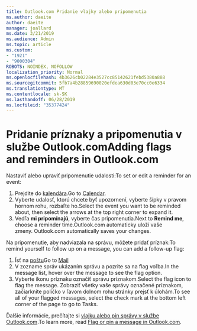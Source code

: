 ```yaml
---
title: Outlook.com Pridanie vlajky alebo pripomenutia
ms.author: daeite
author: daeite
manager: joallard
ms.date: 3/21/2019
ms.audience: Admin
ms.topic: article
ms.custom:
- "1921"
- "9000304"
ROBOTS: NOINDEX, NOFOLLOW
localization_priority: Normal
ms.openlocfilehash: 4b3626cb02284e3527cc85142621febd5380a888
ms.sourcegitcommit: 5fb7a4b28859690020efdea630d03e70cc0e6334
ms.translationtype: MT
ms.contentlocale: sk-SK
ms.lasthandoff: 06/28/2019
ms.locfileid: "35377424"
---
```

# <a name="adding-flags-and-reminders-in-outlookcom"></a><span data-ttu-id="5322c-102">Pridanie príznaky a pripomenutia v službe Outlook.com</span><span class="sxs-lookup"><span data-stu-id="5322c-102">Adding flags and reminders in Outlook.com</span></span>

<span data-ttu-id="5322c-103">Nastaviť alebo upraviť pripomenutie udalosti:</span><span class="sxs-lookup"><span data-stu-id="5322c-103">To set or edit a reminder for an event:</span></span>

1. <span data-ttu-id="5322c-104">Prejdite do [kalendára](https://outlook.live.com/calendar/).</span><span class="sxs-lookup"><span data-stu-id="5322c-104">Go to [Calendar](https://outlook.live.com/calendar/).</span></span>
1. <span data-ttu-id="5322c-105">Vyberte udalosť, ktorú chcete byť upozornení, vyberte šípky v pravom hornom rohu, rozbaľte ho.</span><span class="sxs-lookup"><span data-stu-id="5322c-105">Select the event you want to be reminded about, then select the arrows at the top right corner to expand it.</span></span>
1. <span data-ttu-id="5322c-106">Vedľa **mi pripomínajú**, vyberte čas pripomenutia.</span><span class="sxs-lookup"><span data-stu-id="5322c-106">Next to **Remind me**, choose a reminder time.</span></span><span data-ttu-id="5322c-107">Outlook.com automaticky uloží vaše zmeny.</span><span class="sxs-lookup"><span data-stu-id="5322c-107"> Outlook.com automatically saves your changes.</span></span>

<span data-ttu-id="5322c-108">Na pripomenutie, aby nadviazala na správu, môžete pridať príznak:</span><span class="sxs-lookup"><span data-stu-id="5322c-108">To remind yourself to follow up on a message, you can add a follow-up flag:</span></span>

1. <span data-ttu-id="5322c-109">Ísť na [poštu](https://outlook.live.com/mail/)</span><span class="sxs-lookup"><span data-stu-id="5322c-109">Go to [Mail](https://outlook.live.com/mail/)</span></span>
1. <span data-ttu-id="5322c-110">V zozname správ ukázaním správu a pozrite sa na flag voľba.</span><span class="sxs-lookup"><span data-stu-id="5322c-110">In the message list, hover over the message to see the flag option.</span></span>
1. <span data-ttu-id="5322c-111">Vyberte ikonu príznaku označiť správu príznakom.</span><span class="sxs-lookup"><span data-stu-id="5322c-111">Select the flag icon to flag the message.</span></span> <span data-ttu-id="5322c-112">Zobraziť všetky vaše správy označené príznakom, začiarknite políčko v ľavom dolnom rohu stránky prejsť k úlohám.</span><span class="sxs-lookup"><span data-stu-id="5322c-112">To see all of your flagged messages, select the check mark at the bottom left corner of the page to go to Tasks.</span></span>
 
<span data-ttu-id="5322c-113">Ďalšie informácie, prečítajte si [vlajku alebo pin správy v službe Outlook.com](https://support.office.com/article/8e911e69-30d6-4cc8-8c71-a1163560618a).</span><span class="sxs-lookup"><span data-stu-id="5322c-113">To learn more, read [Flag or pin a message in Outlook.com](https://support.office.com/article/8e911e69-30d6-4cc8-8c71-a1163560618a).</span></span>

